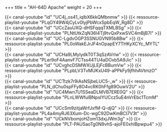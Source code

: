 +++
title = "AH-64D Apache"
weight = 20
+++

<div class="contenu"> <!-- Fox 3 DCS //-->
{{< canal-youtube "id" "UC4j_os41_iqlbX6kkQMbnmw" >}}
{{< ressource-playlist-youtube "PLqGY49W4jCyLv0IyjPbWcxSpbEqW_Rg8D" >}}
</div>

<div class="contenu"> <!-- CasmoTV//-->
{{< canal-youtube "id" "UCcZauUXQ-dHSFqqqTXMLBSg" >}}
{{< ressource-playlist-youtube "PLNtUtkZqN36l4Tj9tvQxPxwSVC4mBjB7l" >}}
</div>

<div class="contenu"> <!-- Volk //-->
{{< canal-youtube "id" "UC-LgdvOGP3SSNUGVN95b8Bw" >}}
{{< ressource-playlist-youtube "PL0oWakEJrJF4nOpapEY7THKyXCYc_MYTL" >}}
</div>

<div class="contenu"> <!-- Matt Waggner //-->
{{< canal-youtube "id" "UCHa9LMylydkT0T3qSzAVrlw" >}}
{{< ressource-playlist-youtube "PLer9oF4AanvF7CTss44TU4aDOxb5A9Jic" >}}
</div>

<div class="contenu"> <!-- Olivier Gaming //-->
{{< canal-youtube "id" "UCvghcDSMWXUjLEjFcBBumVw" >}}
{{< ressource-playlist-youtube "PLpbLV3TvMUKxU49-aPPkFy9jfhhAVtmzO" >}}
</div>

<div class="contenu"> <!-- nazradu //-->
{{< canal-youtube "id" "UCTtzk7r9iAsNSjbeLUC5-_w" >}}
{{< ressource-playlist-youtube "PLN_dChu0spFFy8O4vcRK0hFfg89OuwV2U" >}}
</div>

<div class="contenu"> <!-- Tactical Pascale //-->
{{< canal-youtube "id" "UC4Mwn7U1SSeaDLMVB7ERE0Q" >}}
{{< ressource-playlist-youtube "PLnLWWfulBNpsIYUCcz5uE4nVrEbc1TcmM" >}}
</div>

<div class="contenu"> <!-- Tricker //-->
{{< canal-youtube "id" "UCcSm9zitjaWrfJxfM-Q-djQ" >}}
{{< ressource-playlist-youtube "PL4a4myRJ63Xum-Dc-wgC92DwKmBCI7V3t" >}}
</div>

<div class="contenu"> <!-- Zanck //-->
{{< canal-youtube "id" "UCkNVbomjoHZom13dxjJWm3g" >}}
{{< ressource-playlist-youtube "PLT-PAUSaoTg0N9vhS-ajoFE0xhIBpwpu4" >}}
</div>
